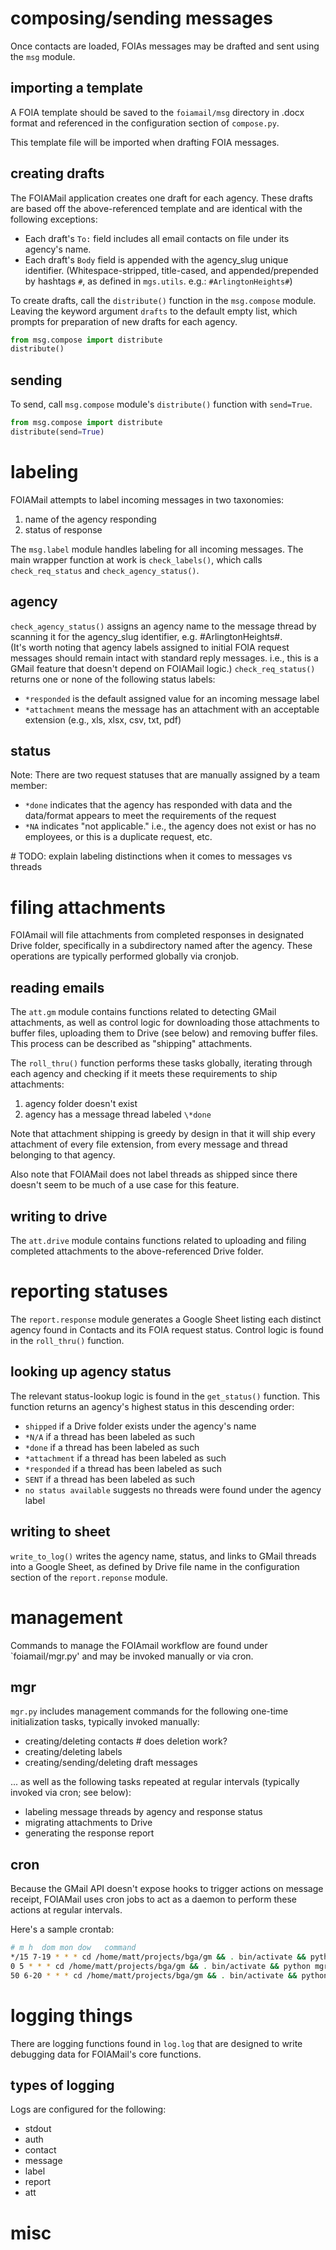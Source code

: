 # composing/sending messages
Once contacts are loaded, FOIAs messages may be drafted and sent using the `msg` module.

## importing a template
A FOIA template should be saved to the `foiamail/msg` directory in .docx format and referenced in the configuration section of `compose.py`.  

This template file will be imported when drafting FOIA messages.


## creating drafts
The FOIAMail application creates one draft for each agency. These drafts are based off the above-referenced template and are identical with the following exceptions:
- Each draft's `To:` field includes all email contacts on file under its agency's name.
- Each draft's `Body` field is appended with the agency_slug unique identifier. (Whitespace-stripped, title-cased, and appended/prepended by hashtags `#`, as defined in `mgs.utils`. e.g.: `#ArlingtonHeights#`)

To create drafts, call the `distribute()` function in the `msg.compose` module. Leaving the keyword argument `drafts` to the default empty list, which prompts for preparation of new drafts for each agency.

```python
from msg.compose import distribute
distribute()
```


## sending
To send, call `msg.compose` module's `distribute()` function with `send=True`.

```python
from msg.compose import distribute
distribute(send=True)
```

# labeling
FOIAMail attempts to label incoming messages in two taxonomies:
1. name of the agency responding 
2. status of response

The `msg.label` module handles labeling for all incoming messages. The main wrapper function at work is `check_labels()`, which calls `check_req_status` and `check_agency_status()`.  

## agency
`check_agency_status()` assigns an agency name to the message thread by scanning it for the agency_slug identifier, e.g. #ArlingtonHeights#.  
(It's worth noting that agency labels assigned to initial FOIA request messages should remain intact with standard reply messages. i.e., this is a GMail feature that doesn't depend on FOIAMail logic.)
`check_req_status()` returns one or none of the following status labels:
- `*responded` is the default assigned value for an incoming message label
- `*attachment` means the message has an attachment with an acceptable extension (e.g., xls, xlsx, csv, txt, pdf)

## status
Note: There are two request statuses that are manually assigned by a team member: 
- `*done` indicates that the agency has responded with data and the data/format appears to meet the requirements of the request
- `*NA` indicates "not applicable." i.e., the agency does not exist or has no employees, or this is a duplicate request, etc.


\# TODO: explain labeling distinctions when it comes to messages vs threads



# filing attachments
FOIAmail will file attachments from completed responses in designated Drive folder, specifically in a subdirectory named after the agency. These operations are typically performed globally via cronjob. 

## reading emails
The `att.gm` module contains functions related to detecting GMail attachments, as well as control logic for downloading those attachments to buffer files, uploading them to Drive (see below) and removing buffer files. This process can be described as "shipping" attachments.   

The `roll_thru()` function performs these tasks globally, iterating through each agency and checking if it meets these requirements to ship attachments:
1. agency folder doesn't exist
2. agency has a message thread labeled `\*done`

Note that attachment shipping is greedy by design in that it will ship every attachment of every file extension, from every message and thread belonging to that agency.

Also note that FOIAMail does not label threads as shipped since there doesn't seem to be much of a use case for this feature.  

## writing to drive
The `att.drive` module contains functions related to uploading and filing completed attachments to the above-referenced Drive folder. 

# reporting statuses
The `report.response` module generates a Google Sheet listing each distinct agency found in Contacts and its FOIA request status. Control logic is found in the `roll_thru()` function.


## looking up agency status
The relevant status-lookup logic is found in the `get_status()` function. This function returns an agency's highest status in this descending order: 
- `shipped` if a Drive folder exists under the agency's name
- `*N/A` if a thread has been labeled as such
- `*done` if a thread has been labeled as such
- `*attachment` if a thread has been labeled as such
- `*responded` if a thread has been labeled as such
- `SENT` if a thread has been labeled as such 
- `no status available` suggests no threads were found under the agency label
 

## writing to sheet
`write_to_log()` writes the agency name, status, and links to GMail threads into a Google Sheet, as defined by Drive file name in the configuration section of the `report.reponse` module.

# management
Commands to manage the FOIAmail workflow are found under `foiamail/mgr.py' and may be invoked manually or via cron.

## mgr
`mgr.py` includes management commands for the following one-time initialization tasks, typically invoked manually:
- creating/deleting contacts \# does deletion work?
- creating/deleting labels 
- creating/sending/deleting draft messages

... as well as the following tasks repeated at regular intervals (typically invoked via cron; see below):
- labeling message threads by agency and response status
- migrating attachments to Drive
- generating the response report

## cron
Because the GMail API doesn't expose hooks to trigger actions on message receipt, FOIAMail uses cron jobs to act as a daemon to perform these actions at regular intervals.

Here's a sample crontab:
```bash
# m h  dom mon dow   command
*/15 7-19 * * * cd /home/matt/projects/bga/gm && . bin/activate && python mgr.py --label > /home/matt/projects/bga/gm/log/logs/cron-label
0 5 * * * cd /home/matt/projects/bga/gm && . bin/activate && python mgr.py --report > /home/matt/projects/bga/gm/log/logs/cron-report
50 6-20 * * * cd /home/matt/projects/bga/gm && . bin/activate && python mgr.py --atts > /home/matt/projects/bga/gm/log/logs/cron-atts
```


# logging things
There are logging functions found in `log.log` that are designed to write debugging data for FOIAMail's core functions.  

 
## types of logging
Logs are configured for the following:
- stdout
- auth
- contact
- message
- label
- report
- att

# misc
